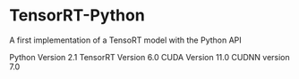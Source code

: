 # TensorRT-Python
A first implementation of a TensoRT model with the Python API

Python Version 2.1
TensorRT Version 6.0
CUDA Version 11.0
CUDNN version 7.0
